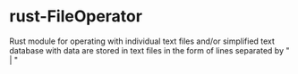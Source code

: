 # rust-FileOperator
Rust module for operating with individual text files and/or simplified text database with data are stored in text files in the form of lines separated by " | "
